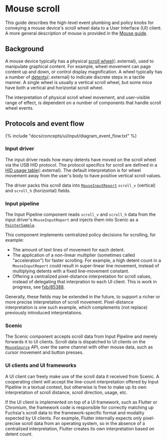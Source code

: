 # Mouse scroll

This guide describes the high-level event plumbing and policy knobs for
conveying a mouse device's scroll wheel data to a User Interface (UI) client. A
more general description of mouse is provided in the
[Mouse guide](/docs/concepts/ui/input/mouse.md).

## Background

A mouse device typically has a physical
[scroll wheel](https://en.wikipedia.org/wiki/Scroll_wheel){:.external}, used to manipulate
graphical content. For example, wheel movement can page content up and down, or
control display magnification. A wheel typically has a number of
[detents](https://en.wikipedia.org/wiki/Detent){:.external} to indicate discrete steps in a
tactile manner. A single wheel is usually a vertical scroll wheel, but some mice
have both a vertical and horizontal scroll wheel.

The interpretation of physical scroll wheel movement, and user-visible range of
effect, is dependent on a number of components that handle scroll wheel events.

## Protocols and event flow

{% include "docs/concepts/ui/input/diagram_event_flow.txt" %}

### Input driver

The input driver reads how many detents have moved on the scroll wheel via the
USB HID protocol. The protocol specifics for scroll are defined in a
[HID usage table](https://www.usb.org/hid){:.external}. The default interpretation is for
wheel movement away from the user's body to have positive vertical scroll
values.

The driver packs this scroll data into
[`MouseInputReport`](https://fuchsia.dev/reference/fidl/fuchsia.input.report#MouseInputReport)
`scroll_v` (vertical) and `scroll_h` (horizontal) fields.

### Input pipeline

The Input Pipeline component reads `scroll_v` and `scroll_h` data from the input
driver's `MouseInputReport` and injects them into Scenic as a
[`PointerSample`](https://fuchsia.dev/reference/fidl/fuchsia.ui.pointerinjector#PointerSample).

This component implements centralized policy decisions for scrolling, for
example:

*   The amount of text lines of movement for each detent.
*   The application of a non-linear multiplier (sometimes called "acceleration")
    for faster scrolling. For example, a high detent count in a
    `MouseInputReport` could result in super-linear line movement, instead of
    multiplying detents with a fixed line-movement constant.
*   Offering a centralized pixel-distance interpretation for scroll values,
    instead of delegating that interpration to each UI client. This is work in
    progress, see [fxb/85388](https://fxbug.dev/85388).

Generally, these fields may be extended in the future, to support a richer or
more precise interpretation of scroll movement. Pixel-distance interpretation is
one such example, which complements (not replace) previously introduced
interpretations.

### Scenic

The Scenic component accepts scroll data from Input Pipeline and merely forwards
it to UI clients. Scroll data is dispatched to UI clients on the
[`MouseSource`](https://fuchsia.dev/reference/fidl/fuchsia.ui.pointer#MouseSource)
API, over the same channel with other mouse data, such as cursor movement and
button presses.

### UI clients and UI frameworks

A UI client can freely make use of the scroll data it received from Scenic. A
cooperating client will accept the line-count interpretation offered by Input
Pipeline in a textual context, but otherwise is free to make up its own
interpretation of scroll distance, scroll direction, usage, etc.

If the UI client is implemented on top of a UI framework, such as Flutter or
Chromium, the framework code is responsible for correctly matching up Fuchsia's
scroll data to the framework-specific format and modality expected by UI
clients. For example, Flutter internally expects *only* pixel-precise scroll
data from an operating system, so in the absence of a centralized
interpretation, Flutter creates its own interpretation based on detent count.
